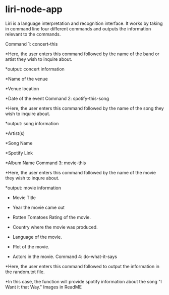 # liri-node-app

Liri is a language interpretation and recognition interface. It works by taking in command line four different commands and outputs the information relevant to the commands.

Command 1: concert-this

*Here, the user enters this command followed by the name of the band or artist they wish to inquire about.

*output: concert information

*Name of the venue

*Venue location

*Date of the event
Command 2: spotify-this-song

*Here, the user enters this command followed by the name of the song they wish to inquire about.

*output: song information
  
  *Artist(s)
  
  *Song Name
  
  *Spotify Link 
  
  *Album Name
Command 3: movie-this

*Here, the user enters this command followed by the name of the movie they wish to inqure about.

*output: movie information
  
  * Movie Title
  
  * Year the movie came out
  
  * Rotten Tomatoes Rating of the movie.
  
  * Country where the movie was produced.
  
  * Language of the movie.
  
  * Plot of the movie.
  
  * Actors in the movie.
Command 4: do-what-it-says

*Here, the user enters this command followed to output the information in the random.txt file.

*In this case, the function will provide spotify information about the song "I Want it that Way."
Images in ReadME